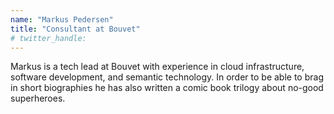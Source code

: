 ```yaml
---
name: "Markus Pedersen"
title: "Consultant at Bouvet"
# twitter_handle: 
---
```

Markus is a tech lead at Bouvet with experience in cloud infrastructure, software development, and semantic technology. In order to be able to brag in short biographies he has also written a comic book trilogy about no-good superheroes.
